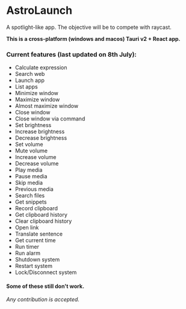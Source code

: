 # AstroLaunch

A spotlight-like app. The objective will be to compete with raycast.

**This is a cross-platform (windows and macos) Tauri v2 + React app.**

### Current features (last updated on 8th July):

- Calculate expression
- Search web
- Launch app
- List apps
- Minimize window
- Maximize window
- Almost maximize window
- Close window
- Close window via command
- Set brightness
- Increase brightness
- Decrease brightness
- Set volume
- Mute volume
- Increase volume
- Decrease volume
- Play media
- Pause media
- Skip media
- Previous media
- Search files
- Get snippets
- Record clipboard
- Get clipboard history
- Clear clipboard history
- Open link
- Translate sentence
- Get current time
- Run timer
- Run alarm
- Shutdown system
- Restart system
- Lock/Disconnect system

#### Some of these still don't work.

_Any contribution is accepted._
